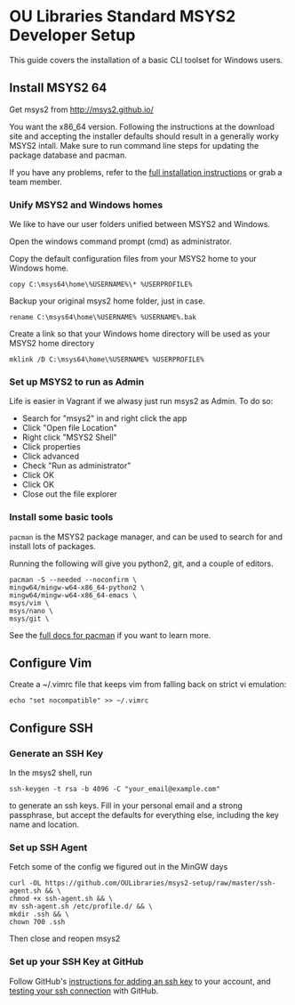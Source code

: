 # OU Libraries Standard MSYS2 Developer Setup

This guide covers the installation of a basic CLI toolset for Windows users. 

## Install MSYS2 64
Get msys2  from http://msys2.github.io/

You want the x86_64 version. Following the instructions at the
download site and accepting the installer defaults should result in a
generally worky MSYS2 intall. Make sure to run command line steps for
updating the package database and pacman.

If you have any problems, refer to the [full installation
instructions](https://sourceforge.net/p/msys2/wiki/MSYS2%20installation)
or grab a team member.



### Unify MSYS2 and Windows homes

We like to have our user folders unified between MSYS2 and Windows. 

Open the windows command prompt (cmd) as administrator.

Copy the default configuration files from your MSYS2 home to your
Windows home. 
```
copy C:\msys64\home\%USERNAME%\* %USERPROFILE%
```

Backup your original msys2 home folder, just in case. 
```
rename C:\msys64\home\%USERNAME% %USERNAME%.bak
```

Create a link so that your Windows home directory will be
used as your MSYS2 home directory
```
mklink /D C:\msys64\home\%USERNAME% %USERPROFILE%
```

### Set up MSYS2 to run as Admin
Life is easier in Vagrant if we alwasy just run msys2 as Admin.  To do so:

* Search for "msys2" in and right click the app
* Click "Open file Location"
* Right click "MSYS2 Shell"
* Click properties
* Click advanced
* Check "Run as administrator"
* Click OK
* Click OK
* Close out the file explorer



### Install some basic tools

`pacman` is the MSYS2 package manager, and can be used to search for and install lots of packages. 

Running the following will give you python2, git, and a couple of editors. 

```
pacman -S --needed --noconfirm \
mingw64/mingw-w64-x86_64-python2 \
mingw64/mingw-w64-x86_64-emacs \
msys/vim \
msys/nano \
msys/git \
```

See the [full docs for pacman](https://wiki.archlinux.org/index.php/pacman) if you want to learn more. 



## Configure Vim

Create a ~/.vimrc file that keeps vim from falling back on strict vi emulation: 

```
echo "set nocompatible" >> ~/.vimrc
```

## Configure SSH

### Generate an SSH Key

In the msys2 shell, run  
```
ssh-keygen -t rsa -b 4096 -C "your_email@example.com"
```
to generate an ssh keys. Fill in your personal email and a strong passphrase, but accept the defaults for everything else, including the key name and location.

### Set up SSH Agent

Fetch some of the config we figured out in the MinGW days
```
curl -OL https://github.com/OULibraries/msys2-setup/raw/master/ssh-agent.sh && \
chmod +x ssh-agent.sh && \
mv ssh-agent.sh /etc/profile.d/ && \
mkdir .ssh && \
chown 700 .ssh
```
Then close and reopen msys2

### Set up your SSH Key at GitHub

Follow GitHub's [instructions for adding an ssh key](https://help.github.com/articles/adding-a-new-ssh-key-to-your-github-account/#platform-windows) to your account, and [testing your ssh connection](https://help.github.com/articles/testing-your-ssh-connection/) with GitHub. 
